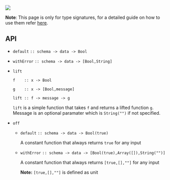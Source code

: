![](http://imgur.com/CWdlttG.jpg)

**Note**: This page is only for type signatures, for a detailed guide on how to use them refer [here](./guide.md). 

## API

- `default` `:: schema -> data -> Bool`

    
- `withError` `:: schema -> data -> [Bool,String]`

    

- `lift`

    `f    :: x -> Bool`

    `g    :: x -> [Bool,message]`

    `lift :: f -> message -> g`
    
    `lift` is a simple function that takes `f` and returns a lifted function `g`. Message is an optional paramater which is `String("")` if not specified.

- `off`

    - `default` `:: schema -> data -> Bool(true)`

      A constant function that always returns `true` for any input

    - `withError` `:: schema -> data -> [Bool(true),Array([]),String("")]` 

      A constant function that always returns `[true,[],""]` for any input
      
      **Note:** `[true,[],""]` is defined as unit












    
